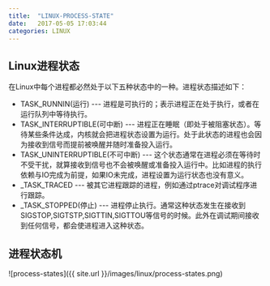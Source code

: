 ```yaml
---
title:  "LINUX-PROCESS-STATE"
date:   2017-05-05 17:03:44
categories: LINUX
---
```


## **Linux进程状态**

在Linux中每个进程都必然处于以下五种状态中的一种。进程状态描述如下：

- TASK_RUNNIN(运行) --- 进程是可执行的；表示进程正在处于执行，或者在运行队列中等待执行。
- TASK_INTERRUPTIBLE(可中断) --- 进程正在睡眠（即处于被阻塞状态）。等待某些条件达成，内核就会把进程状态设置为运行。处于此状态的进程也会因为接收到信号而提前被唤醒并随时准备投入运行。
- TASK_UNINTERRUPTIBLE(不可中断) --- 这个状态通常在进程必须在等待时不受干扰，就算接收到信号也不会被唤醒或准备投入运行中。比如进程的执行依赖与IO完成为前提，如果IO未完成，进程设置为运行状态也没有意义。
- _TASK_TRACED --- 被其它进程跟踪的进程，例如通过ptrace对调试程序进行跟踪。
- _TASK_STOPPED(停止) --- 进程停止执行。通常这种状态发生在接收到SIGSTOP,SIGTSTP,SIGTTIN,SIGTTOU等信号的时候。此外在调试期间接收到任何信号，都会使进程进入这种状态。

## **进程状态机**

![process-states]({{ site.url }}/images/linux/process-states.png)